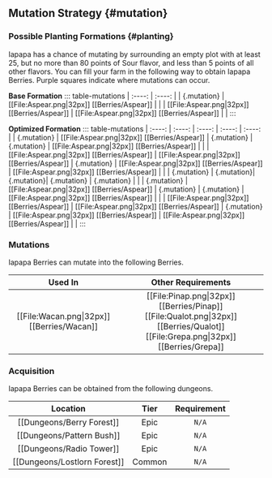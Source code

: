 ## Mutation Strategy {#mutation}

### Possible Planting Formations {#planting}

Iapapa has a chance of mutating by surrounding an empty plot with at least 25, but no more than 80 points of Sour flavor, and less than 5 points of all other flavors. You can fill your farm in the following way to obtain Iapapa Berries. Purple squares indicate where mutations can occur.

**Base Formation**
::: table-mutations
| :----: | :----: |
| {.mutation} | [[File:Aspear.png\|32px]] [[Berries/Aspear]] | |
| [[File:Aspear.png\|32px]] [[Berries/Aspear]] | [[File:Aspear.png\|32px]] [[Berries/Aspear]] | |
:::

**Optimized Formation**
::: table-mutations
| :----: | :----: | :----: | :----: | :----: |
| {.mutation} | [[File:Aspear.png\|32px]] [[Berries/Aspear]] | {.mutation} | {.mutation} | [[File:Aspear.png\|32px]] [[Berries/Aspear]] | |
| [[File:Aspear.png\|32px]] [[Berries/Aspear]] | [[File:Aspear.png\|32px]] [[Berries/Aspear]] | {.mutation} | [[File:Aspear.png\|32px]] [[Berries/Aspear]] | [[File:Aspear.png\|32px]] [[Berries/Aspear]] | |
| {.mutation} | {.mutation}| {.mutation}| {.mutation} | {.mutation} | |
| {.mutation} | [[File:Aspear.png\|32px]] [[Berries/Aspear]] | {.mutation} | {.mutation} | [[File:Aspear.png\|32px]] [[Berries/Aspear]] | |
| [[File:Aspear.png\|32px]] [[Berries/Aspear]] | [[File:Aspear.png\|32px]] [[Berries/Aspear]] | {.mutation} | [[File:Aspear.png\|32px]] [[Berries/Aspear]] | [[File:Aspear.png\|32px]] [[Berries/Aspear]] | |
:::

### Mutations
Iapapa Berries can mutate into the following Berries.

| Used In                                       | Other Requirements |
| :---:                                         | :---: |
| [[File:Wacan.png\|32px]] [[Berries/Wacan]]  | [[File:Pinap.png\|32px]] [[Berries/Pinap]] [[File:Qualot.png\|32px]] [[Berries/Qualot]] [[File:Grepa.png\|32px]] [[Berries/Grepa]] |

### Acquisition
Iapapa Berries can be obtained from the following dungeons.

| Location	                        | Tier	    | Requirement   |
| :---:                             | :---:     | :---:         |
| [[Dungeons/Berry Forest]]	        | Epic  	| `N/A`         |
| [[Dungeons/Pattern Bush]]	        | Epic  	| `N/A`         |
| [[Dungeons/Radio Tower]]	        | Epic  	| `N/A`         |
| [[Dungeons/Lostlorn Forest]]      | Common  	| `N/A`         |